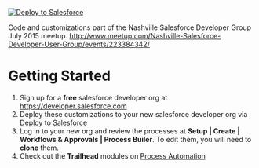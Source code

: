 <a href="https://githubsfdeploy.herokuapp.com?owner=douglascayers&repo=sfdc-summer-of-trailhead-2015">
  <img alt="Deploy to Salesforce"
       src="https://raw.githubusercontent.com/afawcett/githubsfdeploy/master/src/main/webapp/resources/img/deploy.png">
</a>

Code and customizations part of the Nashville Salesforce Developer Group July 2015 meetup.
http://www.meetup.com/Nashville-Salesforce-Developer-User-Group/events/223384342/

Getting Started
===============
1. Sign up for a **free** salesforce developer org at https://developer.salesforce.com
2. Deploy these customizations to your new salesforce developer org via [Deploy to Salesforce](https://githubsfdeploy.herokuapp.com?owner=douglascayers&repo=sfdc-summer-of-trailhead-2015)
3. Log in to your new org and review the processes at **Setup | Create | Workflows & Approvals | Process Builer**. To edit them, you will need to **clone** them.
4. Check out the **Trailhead** modules on [Process Automation](https://developer.salesforce.com/trailhead/module/business_process_automation)
